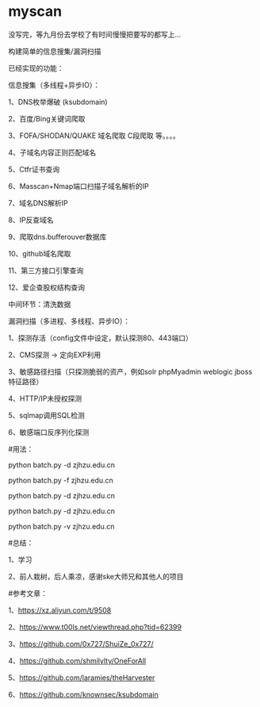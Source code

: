 # myscan

没写完，等九月份去学校了有时间慢慢把要写的都写上...

构建简单的信息搜集/漏洞扫描

已经实现的功能：

信息搜集（多线程+异步IO）：

1、DNS枚举爆破 (ksubdomain)

2、百度/Bing关键词爬取 

3、FOFA/SHODAN/QUAKE 域名爬取 C段爬取 等。。。。

4、子域名内容正则匹配域名

5、Ctfr证书查询

6、Masscan+Nmap端口扫描子域名解析的IP

7、域名DNS解析IP

8、IP反查域名

9、爬取dns.bufferouver数据库

10、github域名爬取

11、第三方接口引擎查询

12、爱企查股权结构查询

中间环节：清洗数据

漏洞扫描（多进程、多线程、异步IO）：

1、探测存活（config文件中设定，默认探测80、443端口）

2、CMS探测 -> 定向EXP利用

3、敏感路径扫描（只探测脆弱的资产，例如solr phpMyadmin weblogic jboss特征路径）

4、HTTP/IP未授权探测

5、sqlmap调用SQL检测

6、敏感端口反序列化探测

#用法：

python batch.py -d zjhzu.edu.cn

python batch.py -f zjhzu.edu.cn

python batch.py -d zjhzu.edu.cn

python batch.py -d zjhzu.edu.cn

python batch.py -v zjhzu.edu.cn

#总结：

1、学习

2、前人栽树，后人乘凉，感谢ske大师兄和其他人的项目

#参考文章：

1、https://xz.aliyun.com/t/9508

2、https://www.t00ls.net/viewthread.php?tid=62399

3、https://github.com/0x727/ShuiZe_0x727/

4、https://github.com/shmilylty/OneForAll

5、https://github.com/laramies/theHarvester

6、https://github.com/knownsec/ksubdomain
